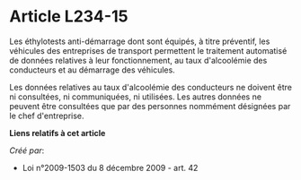 # Article L234-15

Les éthylotests anti-démarrage dont sont équipés, à titre préventif, les véhicules des entreprises de transport permettent le
traitement automatisé de données relatives à leur fonctionnement, au taux d'alcoolémie des conducteurs et au démarrage des
véhicules. 

Les données relatives au taux d'alcoolémie des conducteurs ne doivent être ni consultées, ni communiquées, ni utilisées. Les
autres données ne peuvent être consultées que par des personnes nommément désignées par le chef d'entreprise.

**Liens relatifs à cet article**

_Créé par_:

  - Loi n°2009-1503 du 8 décembre 2009 - art. 42
